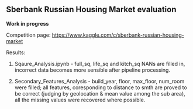 ## Sberbank Russian Housing Market evaluation

**Work in progress**

Competition page: https://www.kaggle.com/c/sberbank-russian-housing-market

Results:

1. Sqaure_Analysis.ipynb - full_sq, life_sq and kitch_sq NANs are filled in, incorrect data becomes more sensible after pipeline processing.

2. Secondary_Features_Analysis - build_year, floor, max_floor, num_room were filled; all features, coresponding to distance to smth are proved to be correct (judging by geolocation & mean value among the sub area), all the missing values were recovered where possible.
